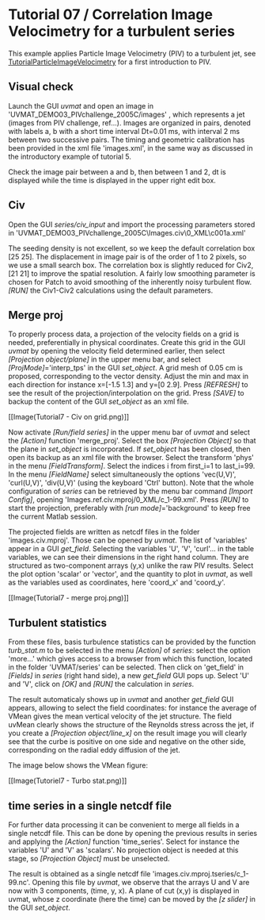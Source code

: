 # Tutorial 07 / Correlation Image Velocimetry for a turbulent series

This example applies Particle Image Velocimetry (PIV) to a turbulent jet, see [TutorialParticleImageVelocimetry](https://servforge.legi.grenoble-inp.fr/projects/soft-uvmat/wiki/Tutorial/ParticleImageVelocimetry#TutorialParticleImageVelocimetry:) for a first introduction to PIV.

## Visual check
Launch the GUI *uvmat* and open an image in 'UVMAT_DEMO03_PIVchallenge_2005C/images' , which represents a jet (images from PIV challenge, ref...). Images are organized in pairs, denoted with labels a, b with a short time interval  Dt=0.01 ms, with interval 2 ms between two successive pairs. The timing and geometric calibration has been provided in the xml file 'images.xml', in the same way as discussed in the introductory example of tutorial 5.

Check the image pair between a and b, then between 1 and 2, dt is displayed while the time is displayed in the upper right edit box.

## Civ
Open the GUI *series/civ_input*  and import the processing parameters stored in 'UVMAT_DEMO03_PIVchallenge_2005C\Images.civ\0_XML\c001a.xml'

The seeding density is not excellent, so we keep the default correlation box [25 25]. The displacement in image pair is of the order of 1 to 2 pixels, so we use a small search box. The correlation box is slightly reduced for Civ2, [21 21] to improve the spatial resolution. A fairly low smoothing parameter is chosen for Patch to avoid smoothing of the inherently noisy turbulent flow. *[RUN]* the Civ1-Civ2 calculations using the default parameters.

## Merge proj
To properly process data, a projection of the velocity fields on a grid is needed, preferentially in physical coordinates. Create this grid in the GUI *uvmat* by opening the velocity field determined earlier, then select *[Projection object/plane]* in the upper menu bar, and select *[ProjMode]*='interp_tps' in the GUI *set_object*. A grid mesh of 0.05 cm is proposed, corresponding to the vector density. Adjust the min and max in each direction for instance x=[-1.5 1.3] and y=[0 2.9]. Press *[REFRESH]* to see the result of the projection/interpolation on the grid. Press *[SAVE]* to backup the content of the GUI *set_object* as an xml file.

[[Image(Tutorial7 - Civ on grid.png)]]

Now activate *[Run/field series]* in the upper menu bar of *uvmat* and select the *[Action]* function 'merge_proj'. Select the box *[Projection Object]* so that the plane in *set_object* is incorporated. If *set_object* has been closed, then open its backup as an xml file with the browser. Select the transform 'phys' in the menu *[FieldTransform]*. Select the indices i from first_i=1 to last_i=99. In the menu *[FieldName]* select simultaneously the options 'vec(U,V)', 'curl(U,V)', 'div(U,V)' (using the keyboard 'Ctrl' button). Note that the whole configuration of *series* can be retrieved by the menu bar command *[Import Config]*, opening 'Images.ref.civ.mproj/0_XML/c_1-99.xml'. Press *[RUN]* to start the projection, preferably with *[run mode]*='background' to keep free the current Matlab session.

The projected fields are written as netcdf files in the folder 'images.civ.mproj'. Those can be opened by *uvmat*. The list of 'variables' appear in a GUI *get_field*. Selecting the variables 'U', 'V', 'curl'... in the table variables, we can see their dimensions in the right hand column. They are structured as two-component arrays (y,x) unlike the raw PIV results. Select the plot option 'scalar' or 'vector', and the quantity to plot in *uvmat*, as well as the variables used as coordinates, here 'coord_x' and 'coord_y'.

[[Image(Tutorial7 - merge proj.png)]]

## Turbulent  statistics
From these files, basis turbulence statistics can be provided by the function _turb_stat.m_ to be selected in the menu *[Action]* of *series*: select the option 'more...' which gives access to a browser from which this function, located in the folder 'UVMAT/series' can be selected. Then click on 'get_field' in *[Fields]* in *series* (right hand side), a new *get_field* GUI pops up. Select 'U' and 'V', click on *[OK]* and *[RUN]* the calculation in *series*.

The result automaticaly shows up in *uvmat* and another *get_field* GUI appears, allowing to select the field coordinates: for instance the average of VMean gives the mean vertical velocity of the jet structure. The field uvMean clearly shows the structure of the Reynolds stress across the jet, if you create a *[Projection object/line_x]* on the result image you will clearly see that the curbe is positive on one side and negative on the other side, corresponding on the radial eddy diffusion of the jet.

The image below shows the VMean figure:

[[Image(Tutoriel7 - Turbo stat.png)]]

## time series in a single netcdf file
For further data processing it can be convenient to merge all fields in a single netcdf file. This can be done by opening the previous results in series and applying the *[Action]* function 'time_series'. Select for instance the variables 'U' and 'V' as 'scalars'. No projection object is needed at this stage, so *[Projection Object]* must be unselected.

The result is obtained as a single netcdf file 'images.civ.mproj.tseries/c_1-99.nc'. Opening this file by *uvmat*, we observe that the arrays U and V are now with 3 components, (time, y, x). A plane of cut (x,y) is displayed in uvmat, whose z coordinate (here the time) can be moved by the *[z slider]* in the GUI *set_object*.
